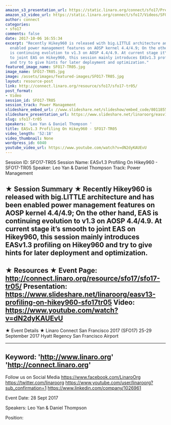 ```yaml
---
amazon_s3_presentation_url: https://static.linaro.org/connect/sfo17/Presentations/SFO17-TR05%20EAS%20Profiling%20on%20Hikey960.pdf
amazon_s3_video_url: https://static.linaro.org/connect/sfo17/Videos/SFO17-TR05%20EASv1.3%20Profiling%20On%20Hikey960.mp4
author: connect
categories:
- sfo17
comments: false
date: 2017-10-06 16:55:34
excerpt: "Recently Hikey960 is released with big.LITTLE architecture and has been
  enabled power management features on AOSP kernel 4.4/4.9; On the other hand, EAS
  is continuing evolution to v1.3 on AOSP 4.4/4.9. At current stage it\u2019s smooth
  to joint EAS on Hikey960, this session mainly introduces EASv1.3 profiling on Hikey960
  and try to give hints for later deployment and optimization."
featured_image_name: SFO17-TR05.jpg
image_name: SFO17-TR05.jpg
image: /assets/images/featured-images/SFO17-TR05.jpg
layout: resource-post
link: http://connect.linaro.org/resource/sfo17/sfo17-tr05/
post_format:
- Video
session_id: SFO17-TR05
session_track: Power Management
slideshare_embed_url: //www.slideshare.net/slideshow/embed_code/80118552
slideshare_presentation_url: https://www.slideshare.net/linaroorg/easv13-profiling-on-hikey960-sfo17tr05
slug: sfo17-tr05
speakers: 'Leo Yan & Daniel Thompson '
title: EASv1.3 Profiling On Hikey960 - SFO17-TR05
video_length: '52:18'
video_thumbnail: None
wordpress_id: 6040
youtube_video_url: https://www.youtube.com/watch?v=dN2dyKAUEvU
---
```


Session ID: SFO17-TR05
Session Name: EASv1.3 Profiling On Hikey960 - SFO17-TR05
Speaker: Leo Yan & Daniel Thompson
Track: Power Management

★ Session Summary ★
Recently Hikey960 is released with big.LITTLE architecture and has been enabled power management features on AOSP kernel 4.4/4.9; On the other hand, EAS is continuing evolution to v1.3 on AOSP 4.4/4.9. At current stage it’s smooth to joint EAS on Hikey960, this session mainly introduces EASv1.3 profiling on Hikey960 and try to give hints for later deployment and optimization.
---------------------------------------------------
★ Resources ★
Event Page: http://connect.linaro.org/resource/sfo17/sfo17-tr05/
Presentation: https://www.slideshare.net/linaroorg/easv13-profiling-on-hikey960-sfo17tr05
Video: https://www.youtube.com/watch?v=dN2dyKAUEvU
---------------------------------------------------

★ Event Details ★
Linaro Connect San Francisco 2017 (SFO17)
25-29 September 2017
Hyatt Regency San Francisco Airport

---------------------------------------------------
Keyword:
'http://www.linaro.org'
'http://connect.linaro.org'
---------------------------------------------------
Follow us on Social Media
https://www.facebook.com/LinaroOrg
https://twitter.com/linaroorg
https://www.youtube.com/user/linaroorg?sub_confirmation=1
https://www.linkedin.com/company/1026961

Event Date: 28 Sept 2017

Speakers: Leo Yan & Daniel Thompson

Position:

